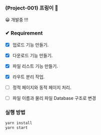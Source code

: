 ### (Project-001) 프링이 📂
😀 개발중 !!!

### ✔ Requirement   

- [X] 업로드 기능 만들기.   
- [X] 다운로드 기능 만들기.   
- [X] 파일 리스트 기능 만들기.   
- [X] 라우트 분리 작업.   
- [ ] 정적 페이지와 동적 페이지 처리.   
- [ ] 파일 이름과 물리 파일 Database 구조로 변경   



### 실행 방법
``` javascript
yarn install
yarn start
```
